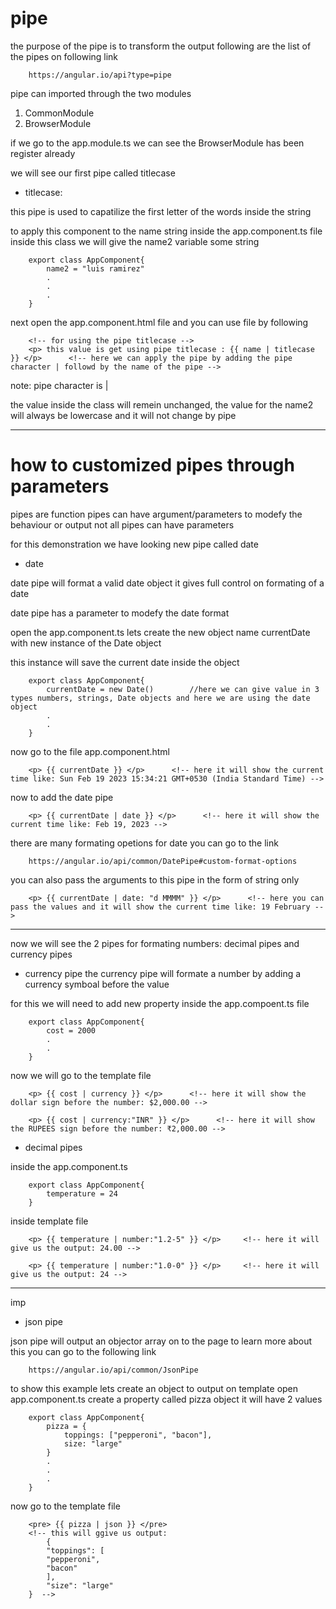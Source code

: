 <!-- Question : what is the <pre> tag used for -->
# pipe
the purpose of the pipe is to transform the output following are the list of the pipes on following link 

        https://angular.io/api?type=pipe

pipe can imported through the two modules 
1. CommonModule
2. BrowserModule

if we go to the app.module.ts we can see the BrowserModule has been register already 

we will see our first pipe called titlecase

* titlecase:

this pipe is used to capatilize the first letter of the words inside the string

to apply this component to the name string inside the app.component.ts file inside this class we will give the name2 variable some string

        export class AppComponent{
            name2 = "luis ramirez"
            .
            .
            .
        }

next open the app.component.html file and you can use file by following


        <!-- for using the pipe titlecase -->
        <p> this value is get using pipe titlecase : {{ name | titlecase }} </p>      <!-- here we can apply the pipe by adding the pipe character | followd by the name of the pipe -->

note: pipe character is  |

the value inside the class will remein unchanged, the value for the name2 will always be lowercase and it will not change by pipe

_________________________________________
# how to customized pipes through parameters

pipes are function pipes can have argument/parameters to modefy the behaviour or output not all pipes can have parameters

for this demonstration we have looking new pipe called date

* date

date pipe will format a valid date object it gives full control on formating of a date

date pipe has a parameter to modefy the date format

open the app.component.ts lets create the new object name currentDate with new instance of the Date object

this instance will save the current date inside the object

        export class AppComponent{
            currentDate = new Date()        //here we can give value in 3 types numbers, strings, Date objects and here we are using the date object
            .
            .
        }

now go to the file app.component.html

        <p> {{ currentDate }} </p>      <!-- here it will show the current time like: Sun Feb 19 2023 15:34:21 GMT+0530 (India Standard Time) -->

now to add the date pipe 

        <p> {{ currentDate | date }} </p>      <!-- here it will show the current time like: Feb 19, 2023 -->

there are many formating opetions for date you can go to the link

        https://angular.io/api/common/DatePipe#custom-format-options

you can also pass the arguments to this pipe in the form of string only

        <p> {{ currentDate | date: "d MMMM" }} </p>      <!-- here you can pass the values and it will show the current time like: 19 February -->

_________________________
now we will see the 2 pipes for formating numbers: decimal pipes and currency pipes

* currency pipe
the currency pipe will formate a number by adding a currency symboal before the value

for this we will need to add new property inside the app.compoent.ts file

        export class AppComponent{
            cost = 2000
            .
            .
        }

now we will go to the template file

        <p> {{ cost | currency }} </p>      <!-- here it will show the dollar sign before the number: $2,000.00 -->

        <p> {{ cost | currency:"INR" }} </p>      <!-- here it will show the RUPEES sign before the number: ₹2,000.00 -->

* decimal pipes

inside the app.component.ts

        export class AppComponent{
            temperature = 24
        }

inside template file

        <p> {{ temperature | number:"1.2-5" }} </p>     <!-- here it will give us the output: 24.00 -->

        <p> {{ temperature | number:"1.0-0" }} </p>     <!-- here it will give us the output: 24 -->

__________________________________________________________________
imp
* json pipe

json pipe will output an objector array on to the page to learn more about this you can go to the following link

        https://angular.io/api/common/JsonPipe

to show this example lets create an object to output on template open app.component.ts create a property called pizza object it will have 2 values

        export class AppComponent{
            pizza = {
                toppings: ["pepperoni", "bacon"],
                size: "large"
            }
            .
            .
            .
        }

now go to the template file 

        <pre> {{ pizza | json }} </pre>         
        <!-- this will ggive us output: 
            {
            "toppings": [
            "pepperoni",
            "bacon"
            ],
            "size": "large"
        }  -->